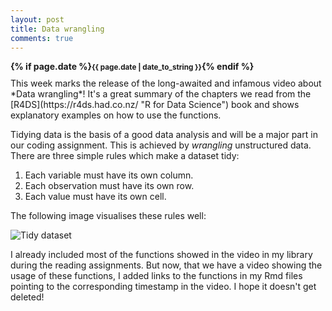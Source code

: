 ```yaml
---
layout: post
title: Data wrangling
comments: true
---
```

<div style="font-weight:bold; margin-bottom:10px;">
{% if page.date %}<small>{{ page.date | date_to_string }}</small>{% endif %}
</div>
This week marks the release of the long-awaited and infamous video about *Data wrangling*! It's a great summary of the chapters we read from the [R4DS](https://r4ds.had.co.nz/ "R for Data Science") book and shows explanatory examples on how to use the functions.

Tidying data is the basis of a good data analysis and will be a major part in our coding assignment. This is achieved by *wrangling* unstructured data. There are three simple rules which make a dataset tidy:

1. Each variable must have its own column.
2. Each observation must have its own row.
3. Each value must have its own cell.

The following image visualises these rules well:

![Tidy dataset](../../../data/images/tidy_dataset.png "Visualisation showing what makes a tidy dataset")

I already included most of the functions showed in the video in my library during the reading assignments. But now, that we have a video showing the usage of these functions, I added links to the functions in my Rmd files pointing to the corresponding timestamp in the video. I hope it doesn't get deleted!
